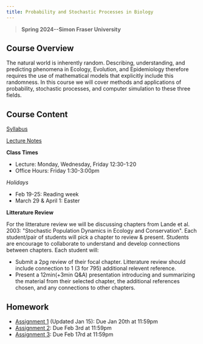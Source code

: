 ```yaml
---
title: Probability and Stochastic Processes in Biology
---
```


> **Spring 2024--Simon Fraser University**

## Course Overview
The natural world is inherently random. Describing, understanding, and predicting phenomena in Ecology, Evolution, and Epidemiology therefore requires the use of mathematical models that explicitly include this randomness.  In this course we will cover methods and applications of probability, stochastic processes, and computer simulation to these three fields.

## Course Content

[Syllabus](Math468_Syllabus.pdf)

[Lecture Notes](LectureNotes.md)

**Class Times**
- Lecture: Monday, Wednesday, Friday 12:30-1:20
- Office Hours: Friday 1:30-3:00pm

*Holidays*
- Feb 19-25: Reading week
- March 29 & April 1: Easter

**Litterature Review**

For the litterature review we will be discussing chapters from Lande et al. 2003: "Stochastic Population Dynamics in Ecology and Conservation".  Each student/pair of students will pick a chapter to review & present.  Students are encourage to collaborate to understand and develop connections between chapters. Each student will:
- Submit a 2pg review of their focal chapter. Litterature review should include connection to 1 (3 for 795) additional relevent reference.
- Present a 12min(+3min Q&A) presentation introducing and summarizing the material from their selected chapter, the additional references chosen, and any connections to other chapters.

## Homework 
- [Assignment 1](Assignment1.pdf) (Updated Jan 15): Due Jan 20th at 11:59pm 
- [Assignment 2](Assignment2.pdf): Due Feb 3rd at 11:59pm
- [Assignment 3](Assignment3.pdf): Due Feb 17rd at 11:59pm
